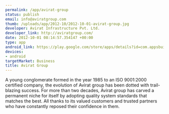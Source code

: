 ```yaml
--- 
permalink: /app/avirat-group
status: publish
email: info@aviratgroup.com
thumb: /uploads/app/2012-10/2012-10-01-avirat-group.jpg
developer: Avirat Infrastructure Pvt. Ltd.
developer_link: http://aviratgroup.com/
date: 2012-10-01 08:14:57.354147 +00:00
type: app
android_link: https://play.google.com/store/apps/details?id=com.appsbuilder241206
devices: 
- android
targetMarket: Business
title: Avirat Group
---
```


A young conglomerate formed in the year 1985 to an ISO 9001:2000 certified company, the evolution of Avirat group has been dotted with trail-blazing success. For more than two decades, Avirat group has carved a permanent niche for itself by adopting quality system standards that matches the best. All thanks to its valued customers and trusted partners who have constantly reposed their confidence in them.
